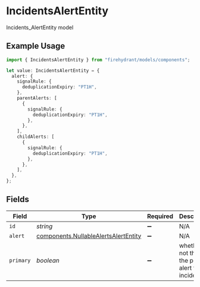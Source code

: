 # IncidentsAlertEntity

Incidents_AlertEntity model

## Example Usage

```typescript
import { IncidentsAlertEntity } from "firehydrant/models/components";

let value: IncidentsAlertEntity = {
  alert: {
    signalRule: {
      deduplicationExpiry: "PT1H",
    },
    parentAlerts: [
      {
        signalRule: {
          deduplicationExpiry: "PT1H",
        },
      },
    ],
    childAlerts: [
      {
        signalRule: {
          deduplicationExpiry: "PT1H",
        },
      },
    ],
  },
};
```

## Fields

| Field                                                                                        | Type                                                                                         | Required                                                                                     | Description                                                                                  |
| -------------------------------------------------------------------------------------------- | -------------------------------------------------------------------------------------------- | -------------------------------------------------------------------------------------------- | -------------------------------------------------------------------------------------------- |
| `id`                                                                                         | *string*                                                                                     | :heavy_minus_sign:                                                                           | N/A                                                                                          |
| `alert`                                                                                      | [components.NullableAlertsAlertEntity](../../models/components/nullablealertsalertentity.md) | :heavy_minus_sign:                                                                           | N/A                                                                                          |
| `primary`                                                                                    | *boolean*                                                                                    | :heavy_minus_sign:                                                                           | whether or not this is the primary alert for this incident                                   |